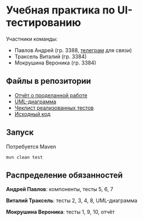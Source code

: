 # Учебная практика по UI-тестированию

Участники команды:

- Павлов Андрей (гр. 3388, [телеграм](t.me/postusername) для связи)
- Траксель Виталий (гр. 3384)
- Мокрушина Вероника (гр. 3384)

## Файлы в репозитории

- [Отчёт о проделанной работе](https://github.com/postusername/ui-test-2025/blob/main/%D0%BE%D1%82%D1%87%D1%91%D1%82%20%D0%BF%D0%BE%20%D1%83%D1%87%D0%B5%D0%B1%D0%BD%D0%BE%D0%B9%20%D0%BF%D1%80%D0%B0%D0%BA%D1%82%D0%B8%D0%BA%D0%B5.pdf)
- [UML-диаграмма](https://github.com/postusername/ui-test-2025/blob/main/uml.pdf)
- [Чеклист реализованных тестов](https://github.com/postusername/ui-test-2025/blob/main/checklist.md)
- [Исходный код](https://github.com/postusername/ui-test-2025/tree/main/src)

## Запуск

Потребуется Maven

```
mvn clean test
```

## Распределение обязанностей

**Андрей Павлов**: компоненты, тесты 5, 6, 7

**Виталий Траксель**: тесты 2, 3, 4, 8, UML-диаграмма

**Мокрушина Вероника**: тесты 1, 9, 10, отчёт 
